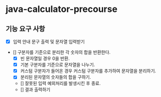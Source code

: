 # java-calculator-precourse
## 기능 요구 사항
- [x] 입력 안내 문구 출력 및 문자열 입력받기
- [] 구분자를 기준으로 분리한 각 숫자의 합을 반환한다. 
    - [x] 빈 문자열일 경우 0을 반환.
    - [x] 기본 구분자를 기준으로 문자열을 나누기.
    - [x] 커스텀 구분자가 들어온 경우 커스텀 구분자를 추가하여 문자열을 분리하기.
    - [x] 분리된 문자열의 숫자들의 합을 구하기.
    - [] 잘못된 입력 예외처리를 발생시킨 후 종료.
    - [] 결과 출력하기